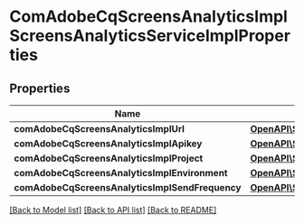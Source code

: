 # ComAdobeCqScreensAnalyticsImplScreensAnalyticsServiceImplProperties

## Properties
Name | Type | Description | Notes
------------ | ------------- | ------------- | -------------
**comAdobeCqScreensAnalyticsImplUrl** | [**OpenAPI\Server\Model\ConfigNodePropertyString**](ConfigNodePropertyString.md) |  | [optional] 
**comAdobeCqScreensAnalyticsImplApikey** | [**OpenAPI\Server\Model\ConfigNodePropertyString**](ConfigNodePropertyString.md) |  | [optional] 
**comAdobeCqScreensAnalyticsImplProject** | [**OpenAPI\Server\Model\ConfigNodePropertyString**](ConfigNodePropertyString.md) |  | [optional] 
**comAdobeCqScreensAnalyticsImplEnvironment** | [**OpenAPI\Server\Model\ConfigNodePropertyDropDown**](ConfigNodePropertyDropDown.md) |  | [optional] 
**comAdobeCqScreensAnalyticsImplSendFrequency** | [**OpenAPI\Server\Model\ConfigNodePropertyInteger**](ConfigNodePropertyInteger.md) |  | [optional] 

[[Back to Model list]](../README.md#documentation-for-models) [[Back to API list]](../README.md#documentation-for-api-endpoints) [[Back to README]](../README.md)


